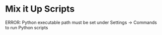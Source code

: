 # Mix it Up Scripts

ERROR: Python executable path must be set under Settings -> Commands to run Python scripts